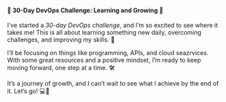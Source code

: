 ####  🚀 30-Day DevOps Challenge: Learning and Growing 🚀


I’ve started a *30-day DevOps challenge*, and I’m so excited to see where it takes me! This is all about learning something new daily, overcoming challenges, and improving my skills. 🌟  

I’ll be focusing on things like programming, APIs, and cloud seazrvices. With some great resources and a positive mindset, I’m ready to keep moving forward, one step at a time. 🛠️  

It’s a journey of growth, and I can’t wait to see what I achieve by the end of it. Let’s go! 💻🌱  

